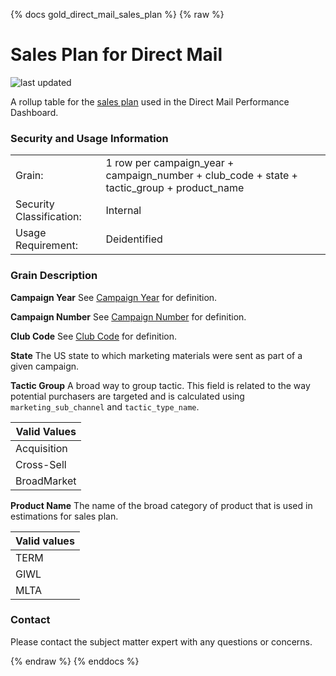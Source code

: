 {% docs gold_direct_mail_sales_plan %}
{% raw %}

# Sales Plan for Direct Mail

![last updated](assets/update_badges/gold_direct_mail_sales_plan.svg)

A rollup table for the [sales plan](#!/model/model.aaa_life_data_platform.staging_dsse_sales_plan)
used in the Direct Mail Performance Dashboard.

### Security and Usage Information
|     |     |
| --- | --- |
| Grain:                   | 1 row per campaign_year + campaign_number + club_code + state + tactic_group + product_name |
| Security Classification: | Internal |
| Usage Requirement:       | Deidentified |

### Grain Description
**Campaign Year**
See [Campaign Year](#!/exposure/docs.business_glossary#campaign)
for definition.

**Campaign Number**
See [Campaign Number](#!/exposure/docs.business_glossary#campaign)
for definition.

**Club Code**
See [Club Code](#!/exposure/docs.business_glossary.glossary#club_code)
for definition.

**State**
The US state to which marketing materials were sent as part of a given campaign.

**Tactic Group**
A broad way to group tactic. This field is related to the way potential purchasers are targeted
and is calculated using `marketing_sub_channel` and `tactic_type_name`.

| Valid Values |
|--------------|
| Acquisition  |
| Cross-Sell   |
| BroadMarket  |

**Product Name**
The name of the broad category of product that is used in estimations for sales plan.

|Valid values|
|------------|
|   TERM     |
|   GIWL     |
|   MLTA     |

### Contact
Please contact the subject matter expert with any questions or concerns.

{% endraw %}
{% enddocs %}